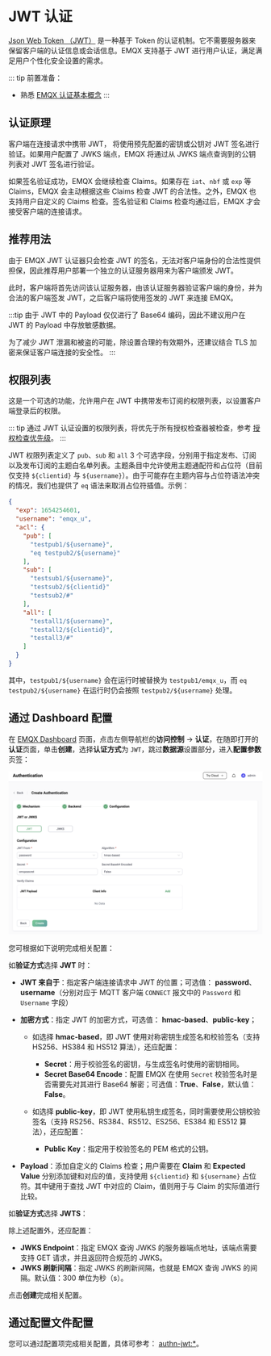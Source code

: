 # JWT 认证

[Json Web Token （JWT）](https://jwt.io/) 是一种基于 Token 的认证机制。它不需要服务器来保留客户端的认证信息或会话信息。EMQX 支持基于 JWT 进行用户认证，满足满足用户个性化安全设置的需求。

::: tip 前置准备：

- 熟悉 [EMQX 认证基本概念](../authn/authn.md)
:::

## 认证原理

客户端在连接请求中携带 JWT， 将使用预先配置的密钥或公钥对 JWT 签名进行验证。如果用户配置了 JWKS 端点，EMQX 将通过从 JWKS 端点查询到的公钥列表对 JWT 签名进行验证。

如果签名验证成功，EMQX 会继续检查 Claims。如果存在 `iat`、`nbf` 或 `exp` 等 Claims，EMQX 会主动根据这些 Claims 检查 JWT 的合法性。之外，EMQX 也支持用户自定义的 Claims 检查。签名验证和 Claims 检查均通过后，EMQX 才会接受客户端的连接请求。

## 推荐用法

由于 EMQX JWT 认证器只会检查 JWT 的签名，无法对客户端身份的合法性提供担保，因此推荐用户部署一个独立的认证服务器用来为客户端颁发 JWT。

此时，客户端将首先访问该认证服务器，由该认证服务器验证客户端的身份，并为合法的客户端签发 JWT，之后客户端将使用签发的 JWT 来连接 EMQX。

:::tip
由于 JWT 中的 Payload 仅仅进行了 Base64 编码，因此不建议用户在 JWT 的 Payload 中存放敏感数据。

为了减少 JWT 泄漏和被盗的可能，除设置合理的有效期外，还建议结合 TLS 加密来保证客户端连接的安全性。
:::

## 权限列表

这是一个可选的功能，允许用户在 JWT 中携带发布订阅的权限列表，以设置客户端登录后的权限。

::: tip
通过 JWT 认证设置的权限列表，将优先于所有授权检查器被检查，参考 [授权检查优先级](../authz/authz.md#授权检查优先级)。
:::

JWT 权限列表定义了 `pub`、`sub` 和 `all` 3 个可选字段，分别用于指定发布、订阅以及发布订阅的主题白名单列表。主题条目中允许使用主题通配符和占位符（目前仅支持 `${clientid}` 与 `${username}`）。由于可能存在主题内容与占位符语法冲突的情况，我们也提供了 `eq` 语法来取消占位符插值。示例：

```json
{
  "exp": 1654254601,
  "username": "emqx_u",
  "acl": {
    "pub": [
      "testpub1/${username}",
      "eq testpub2/${username}"
    ],
    "sub": [
      "testsub1/${username}",
      "testsub2/${clientid}"
      "testsub2/#"
    ],
    "all": [
      "testall1/${username}",
      "testall2/${clientid}",
      "testall3/#"
    ]
  }
}
```

其中，`testpub1/${username}` 会在运行时被替换为 `testpub1/emqx_u`，而 `eq testpub2/${username}` 在运行时仍会按照 `testpub2/${username}` 处理。

## 通过 Dashboard 配置

在 [EMQX Dashboard](http://127.0.0.1:18083/#/authentication) 页面，点击左侧导航栏的**访问控制** -> **认证**，在随即打开的**认证**页面，单击**创建**，选择**认证方式**为 `JWT`，跳过**数据源**设置部分，进入**配置参数**页签：

![EMQX JWT 认证](./assets/authn-jwt-1.png)

您可根据如下说明完成相关配置：

如**验证方式**选择 **JWT** 时：

- **JWT 来自于**：指定客户端连接请求中 JWT 的位置；可选值： **password**、 **username**（分别对应于 MQTT 客户端 `CONNECT` 报文中的 `Password` 和 `Username` 字段）

- **加密方式**：指定 JWT 的加密方式，可选值： **hmac-based**、**public-key**；

  - 如选择  **hmac-based**，即 JWT 使用对称密钥生成签名和校验签名（支持 HS256、HS384 和 HS512 算法），还应配置：
    - **Secret**：用于校验签名的密钥，与生成签名时使用的密钥相同。
    - **Secret Base64 Encode**：配置 EMQX 在使用 `Secret` 校验签名时是否需要先对其进行 Base64 解密；可选值：**True**、**False**，默认值：**False**。

  - 如选择 **public-key**，即 JWT 使用私钥生成签名，同时需要使用公钥校验签名（支持 RS256、RS384、RS512、ES256、ES384 和 ES512 算法），还应配置：
    - **Public Key**：指定用于校验签名的 PEM 格式的公钥。

- **Payload**：添加自定义的 Claims 检查；用户需要在 **Claim** 和 **Expected Value** 分别添加键和对应的值，支持使用 `${clientid}` 和  `${username}` 占位符。其中键用于查找  JWT 中对应的 Claim，值则用于与 Claim 的实际值进行比较。<!--需要示例补充-->

如**验证方式**选择 **JWTS**：

除上述配置外，还应配置：

- **JWKS Endpoint**：指定 EMQX 查询 JWKS 的服务器端点地址，该端点需要支持 GET 请求，并且返回符合规范的 JWKS。
- **JWKS 刷新间隔**：指定 JWKS 的刷新间隔，也就是 EMQX 查询 JWKS 的间隔。<!--需要补充 可选值-->默认值：300 单位为秒（s）。

点击**创建**完成相关配置。

## 通过配置文件配置

您可以通过配置项完成相关配置，具体可参考： [authn-jwt:*](../../configuration/configuration-manual.md#authn-jwt:hmac-based)。
